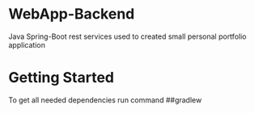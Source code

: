 # WebApp-Backend
Java Spring-Boot rest services used to created small personal portfolio application

# Getting Started
To get all needed dependencies run command ##gradlew

